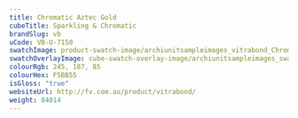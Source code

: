 ```yaml
---
title: Chromatic Aztec Gold
cubeTitle: Sparkling & Chromatic
brandSlug: vb
uCode: VB-U-7150
swatchImage: product-swatch-image/archiunitsampleimages_vitrabond_Chromatic_Aztec_Gold.jpg
swatchOverlayImage: cube-swatch-overlay-image/archiunitsampleimages_swatch-overlay_vitrabond.png
colourRgb: 245, 187, 85
colourHex: F5BB55
isGloss: "true"
websiteUrl: http://fv.com.au/product/vitrabond/
weight: 84014
---
```

